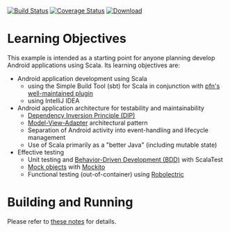 [![Build Status](https://travis-ci.org/lucoodevcourse/clickcounter-android-scala.svg?branch=master)](https://travis-ci.org/lucoodevcourse/clickcounter-android-scala) 
[![Coverage Status](https://img.shields.io/coveralls/lucoodevcourse/clickcounter-android-scala.svg)](https://coveralls.io/r/lucoodevcourse/clickcounter-android-scala) 
[![Download](https://api.bintray.com/packages/lucoodevcourse/generic/clickcounter-android-scala/images/download.svg) ](https://bintray.com/lucoodevcourse/generic/clickcounter-android-scala/_latestVersion)

# Learning Objectives

This example is intended as a starting point for anyone planning develop
Android applications using Scala. Its learning objectives are:

- Android application development using Scala
    - using the Simple Build Tool (sbt) for Scala in conjunction with 
      [pfn's well-maintained plugin](https://github.com/pfn/android-sdk-plugin)
    - using IntelliJ IDEA
- Android application architecture for testability and maintainability
    - [Dependency Inversion Principle (DIP)](http://en.wikipedia.org/wiki/Dependency_inversion_principle)
    - [Model-View-Adapter](http://en.wikipedia.org/wiki/Model-view-adapter) architectural pattern
    - Separation of Android activity into event-handling and lifecycle management
    - Use of Scala primarily as a "better Java" (including mutable state)
- Effective testing
    - Unit testing and [Behavior-Driven Development (BDD)](http://en.wikipedia.org/wiki/Behavior-driven_development) 
      with ScalaTest
    - [Mock objects](http://en.wikipedia.org/wiki/Mock_object) with [Mockito](http://mockito.googlecode.com/)
    - Functional testing (out-of-container) using [Robolectric](http://pivotal.github.com/robolectric/)


# Building and Running

Please refer to [these notes](http://lucoodevcourse.bitbucket.org/notes/scalaandroiddev.html) for details.

